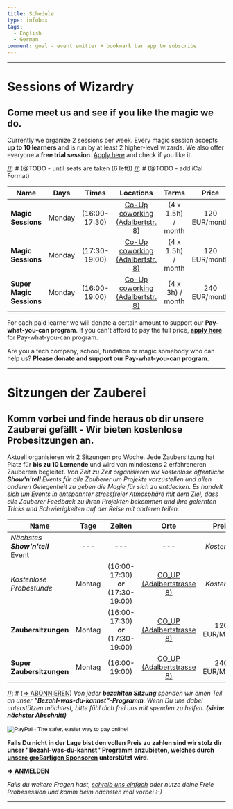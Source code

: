 ```yaml
---
title: Schedule
type: infobox
tags:
  - English
  - German
comment: goal - event emitter + bookmark bar app to subscribe
---
```


---
[](#english)
# Sessions of Wizardry

## Come meet us and see if you like the magic we do. 

Currently we organize 2 sessions per week. Every magic session accepts **up to 10 learners** and is run by at least 2 higher-level wizards. We also offer everyone a **free trial session**. [Apply here](mailto:wizard@amigos.institute) and check if you like it.


[//]: # (@TODO - next free workshop - sunday)
[//]: # (@TODO - monday + thursday sessions)
[//]: # (@TODO - until seats are taken (6 left))
[//]: # (@TODO - add iCal Format)

| Name                      | Days     | Times         | Locations | Terms  | Price | Subscribe |
| ------------------------- |:--------:|:-------------:|:---------:|:-----:| :----:| :--------:|
| **Magic Sessions**            |  Monday  | (16:00-17:30) | [Co-Up coworking (Adalbertstr. 8)](https://www.google.de/maps/dir//co.up,+Adalbertstra%C3%9Fe+8,+10999+Berlin,+Deutschland/@52.50033,13.419786,17z/data=!4m12!1m3!3m2!1s0x47a84e337e23d413:0x2cfd69e5a9f68f1a!2sco.up!4m7!1m0!1m5!1m1!1s0x47a84e337e23d413:0x2cfd69e5a9f68f1a!2m2!1d13.419786!2d52.50033) | (4 x 1.5h) / month  |   120 EUR/month      | Pay button   |
| **Magic Sessions**            |  Monday  | (17:30-19:00) | [Co-Up coworking (Adalbertstr. 8)](https://www.google.de/maps/dir//co.up,+Adalbertstra%C3%9Fe+8,+10999+Berlin,+Deutschland/@52.50033,13.419786,17z/data=!4m12!1m3!3m2!1s0x47a84e337e23d413:0x2cfd69e5a9f68f1a!2sco.up!4m7!1m0!1m5!1m1!1s0x47a84e337e23d413:0x2cfd69e5a9f68f1a!2m2!1d13.419786!2d52.50033) | (4 x 1.5h) / month  |   120 EUR/month      | Pay button   |
| **Super Magic Sessions**      |  Monday  | (16:00-19:00) | [Co-Up coworking (Adalbertstr. 8)](https://www.google.de/maps/dir//co.up,+Adalbertstra%C3%9Fe+8,+10999+Berlin,+Deutschland/@52.50033,13.419786,17z/data=!4m12!1m3!3m2!1s0x47a84e337e23d413:0x2cfd69e5a9f68f1a!2sco.up!4m7!1m0!1m5!1m1!1s0x47a84e337e23d413:0x2cfd69e5a9f68f1a!2m2!1d13.419786!2d52.50033) | (4 x 3h) / month  |   240 EUR/month     | Pay button   |

For each paid learner we will donate a certain amount to support our **Pay-what-you-can program**. If you can't afford to pay the full price, **[apply here](mailto:wizard@amigos.institute?Subject=Application:%20For%20the%20Pay-what-you-can%20program&Body=%0D%0A)** for Pay-what-you-can program. 

Are you a tech company, school, fundation or magic somebody who can help us? **Please donate and support our Pay-what-you-can program.**

---
[](#german)

# Sitzungen der Zauberei

## Komm vorbei und finde heraus ob dir unsere Zauberei gefällt - Wir bieten kostenlose Probesitzungen an.

Aktuell organisieren wir 2 Sitzungen pro Woche. Jede Zaubersitzung hat Platz für **bis zu 10 Lernende** und wird von mindestens 2 erfahreneren Zauberern begleitet.
*Von Zeit zu Zeit organisieren wir kostenlose öffentliche **Show'n'tell** Events für alle Zauberer um Projekte vorzustellen und allen anderen Gelegenheit zu geben die Magie für sich zu entdecken. Es handelt sich um Events in entspannter stressfreier Atmosphäre mit dem Ziel, dass alle Zauberer Feedback zu ihren Projekten bekommen und ihre gelernten Tricks und Schwierigkeiten auf der Reise mit anderen teilen.*

| Name                      | Tage     | Zeiten         | Orte | Preis | Konditionen |
| ------------------------- |:--------:|:-------------:|:---------:|:-----:| :----:|
| *Nächstes **Show'n'tell*** Event       |  ---  | --- | --- |       *Kostenlos*    | --- |
| *Kostenlose Probestunde*        |  Montag  | (16:00-17:30) **or** (17:30-19:00) | [CO_UP (Adalbertstrasse 8)](https://www.google.de/maps/dir//co.up,+Adalbertstra%C3%9Fe+8,+10999+Berlin,+Deutschland/@52.50033,13.419786,17z/data=!4m12!1m3!3m2!1s0x47a84e337e23d413:0x2cfd69e5a9f68f1a!2sco.up!4m7!1m0!1m5!1m1!1s0x47a84e337e23d413:0x2cfd69e5a9f68f1a!2m2!1d13.419786!2d52.50033) |       *Kostenlos*    | **(Einmalig / Lerner)** |
| **Zaubersitzungen**            |  Montag  | (16:00-17:30) **or** (17:30-19:00) | [CO_UP (Adalbertstrasse 8)](https://www.google.de/maps/dir//co.up,+Adalbertstra%C3%9Fe+8,+10999+Berlin,+Deutschland/@52.50033,13.419786,17z/data=!4m12!1m3!3m2!1s0x47a84e337e23d413:0x2cfd69e5a9f68f1a!2sco.up!4m7!1m0!1m5!1m1!1s0x47a84e337e23d413:0x2cfd69e5a9f68f1a!2m2!1d13.419786!2d52.50033) | 120 EUR/Monat |     (4 x 1,5 Std.) / Monat     |
| **Super Zaubersitzungen**      |  Montag  | (16:00-19:00) | [CO_UP (Adalbertstrasse 8)](https://www.google.de/maps/dir//co.up,+Adalbertstra%C3%9Fe+8,+10999+Berlin,+Deutschland/@52.50033,13.419786,17z/data=!4m12!1m3!3m2!1s0x47a84e337e23d413:0x2cfd69e5a9f68f1a!2sco.up!4m7!1m0!1m5!1m1!1s0x47a84e337e23d413:0x2cfd69e5a9f68f1a!2m2!1d13.419786!2d52.50033) | 240 EUR/Monat |      (4 x 3 Std.) / Monat      |

[//]: # ([=> ABONNIEREN](...))
*Von jeder **bezahlten Sitzung** spenden wir einen Teil an unser **"Bezahl-was-du-kannst"-Programm**. Wenn Du uns dabei unterstützen möchtest, bitte fühl dich frei uns mit spenden zu helfen. **(siehe nächster Abschnitt)***

<form action="https://www.paypal.com/cgi-bin/webscr" method="post" target="_top">
<input type="hidden" name="cmd" value="_s-xclick">
<input type="hidden" name="hosted_button_id" value="XBL642GPC374S">
<input type="image" src="https://www.paypalobjects.com/en_US/i/btn/btn_subscribeCC_LG.gif" border="0" name="submit" alt="PayPal - The safer, easier way to pay online!">
<img alt="" border="0" src="https://www.paypalobjects.com/en_US/i/scr/pixel.gif" width="1" height="1">
</form>

**Falls Du nicht in der Lage bist den vollen Preis zu zahlen sind wir stolz dir unser "Bezahl-was-du-kannst" Programm anzubieten, welches durch [unsere großartigen Sponsoren](...) unterstützt wird.**

**[=> ANMELDEN](mailto:wizard@amigos.institute?Subject=Application:%20For%20the%20Pay-what-you-can%20program&Body=%0D%0A)**

*Falls du weitere Fragen hast, [schreib uns einfach](mailto:wizard@amigos.institute) oder nutze deine Freie Probesession und komm beim nächsten mal vorbei :-)*

---
